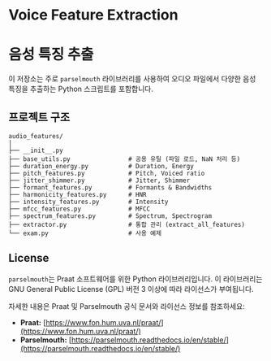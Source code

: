 # Voice Feature Extraction

# 음성 특징 추출

이 저장소는 주로 `parselmouth` 라이브러리를 사용하여 오디오 파일에서 다양한 음성 특징을 추출하는 Python 스크립트를 포함합니다.

## 프로젝트 구조

```
audio_features/
│
├── __init__.py
├── base_utils.py                # 공용 유틸 (파일 로드, NaN 처리 등)
├── duration_energy.py           # Duration, Energy
├── pitch_features.py            # Pitch, Voiced ratio
├── jitter_shimmer.py            # Jitter, Shimmer
├── formant_features.py          # Formants & Bandwidths
├── harmonicity_features.py      # HNR
├── intensity_features.py        # Intensity
├── mfcc_features.py             # MFCC
├── spectrum_features.py         # Spectrum, Spectrogram
├── extractor.py                 # 통합 관리 (extract_all_features)
└── exam.py                      # 사용 예제
```

## License

`parselmouth`는 Praat 소프트웨어를 위한 Python 라이브러리입니다. 이 라이브러리는 GNU General Public License (GPL) 버전 3 이상에 따라 라이선스가 부여됩니다.

자세한 내용은 Praat 및 Parselmouth 공식 문서와 라이선스 정보를 참조하세요:
*   **Praat:** [https://www.fon.hum.uva.nl/praat/](https://www.fon.hum.uva.nl/praat/)
*   **Parselmouth:** [https://parselmouth.readthedocs.io/en/stable/](https://parselmouth.readthedocs.io/en/stable/)
